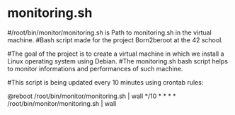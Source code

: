 # monitoring.sh

#/root/bin/monitor/monitoring.sh is Path to monitoring.sh in the virtual machine. 
#Bash script made for the project Born2beroot at the 42 school. 

#The goal of the project is to create a virtual machine in which we install a Linux operating system using Debian. 
#The monitoring.sh bash script helps to monitor informations and performances of such machine. 

#This script is being updated every 10 minutes using crontab rules: 

@reboot /root/bin/monitor/monitoring.sh | wall
*/10 * * * * /root/bin/monitor/monitoring.sh | wall
